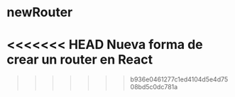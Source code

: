 # newRouter
<<<<<<< HEAD
Nueva forma de crear un router en React
=======
>>>>>>> b936e0461277c1ed4104d5e4d7508bd5c0dc781a
